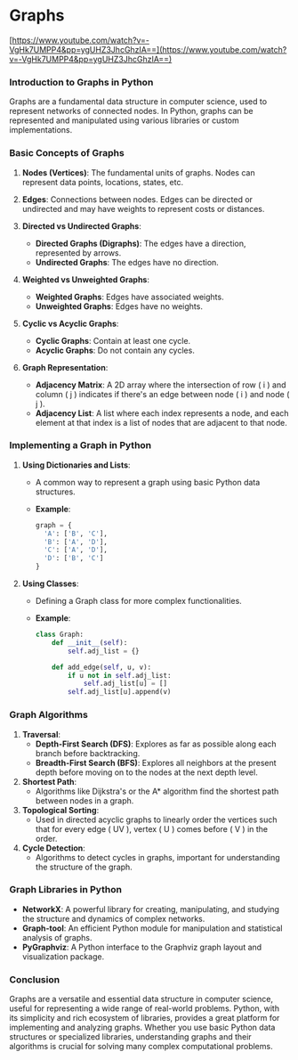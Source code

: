 # Graphs

[https://www.youtube.com/watch?v=-VgHk7UMPP4&pp=ygUHZ3JhcGhzIA==](https://www.youtube.com/watch?v=-VgHk7UMPP4&pp=ygUHZ3JhcGhzIA==)

### Introduction to Graphs in Python

Graphs are a fundamental data structure in computer science, used to represent networks of connected nodes. In Python, graphs can be represented and manipulated using various libraries or custom implementations.

### Basic Concepts of Graphs

1. **Nodes (Vertices)**: The fundamental units of graphs. Nodes can represent data points, locations, states, etc.
2. **Edges**: Connections between nodes. Edges can be directed or undirected and may have weights to represent costs or distances.
3. **Directed vs Undirected Graphs**:
    - **Directed Graphs (Digraphs)**: The edges have a direction, represented by arrows.
    - **Undirected Graphs**: The edges have no direction.
4. **Weighted vs Unweighted Graphs**:
    - **Weighted Graphs**: Edges have associated weights.
    - **Unweighted Graphs**: Edges have no weights.
5. **Cyclic vs Acyclic Graphs**:
    - **Cyclic Graphs**: Contain at least one cycle.
    - **Acyclic Graphs**: Do not contain any cycles.
    
6. **Graph Representation**:
    - **Adjacency Matrix**: A 2D array where the intersection of row \( i \) and column \( j \) indicates if there's an edge between node \( i \) and node \( j \).
    - **Adjacency List**: A list where each index represents a node, and each element at that index is a list of nodes that are adjacent to that node.

### Implementing a Graph in Python

1. **Using Dictionaries and Lists**:
    - A common way to represent a graph using basic Python data structures.
    - **Example**:
        
        ```python
        graph = {
          'A': ['B', 'C'],
          'B': ['A', 'D'],
          'C': ['A', 'D'],
          'D': ['B', 'C']
        }
        
        ```
        
2. **Using Classes**:
    - Defining a Graph class for more complex functionalities.
    - **Example**:
        
        ```python
        class Graph:
            def __init__(self):
                self.adj_list = {}
        
            def add_edge(self, u, v):
                if u not in self.adj_list:
                    self.adj_list[u] = []
                self.adj_list[u].append(v)
        
        ```
        

### Graph Algorithms

1. **Traversal**:
    - **Depth-First Search (DFS)**: Explores as far as possible along each branch before backtracking.
    - **Breadth-First Search (BFS)**: Explores all neighbors at the present depth before moving on to the nodes at the next depth level.
2. **Shortest Path**:
    - Algorithms like Dijkstra's or the A* algorithm find the shortest path between nodes in a graph.
3. **Topological Sorting**:
    - Used in directed acyclic graphs to linearly order the vertices such that for every edge \( UV \), vertex \( U \) comes before \( V \) in the order.
4. **Cycle Detection**:
    - Algorithms to detect cycles in graphs, important for understanding the structure of the graph.

### Graph Libraries in Python

- **NetworkX**: A powerful library for creating, manipulating, and studying the structure and dynamics of complex networks.
- **Graph-tool**: An efficient Python module for manipulation and statistical analysis of graphs.
- **PyGraphviz**: A Python interface to the Graphviz graph layout and visualization package.

### Conclusion

Graphs are a versatile and essential data structure in computer science, useful for representing a wide range of real-world problems. Python, with its simplicity and rich ecosystem of libraries, provides a great platform for implementing and analyzing graphs. Whether you use basic Python data structures or specialized libraries, understanding graphs and their algorithms is crucial for solving many complex computational problems.